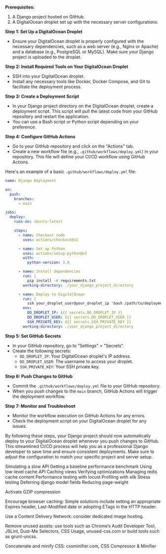 **Prerequisites:**
1. A Django project hosted on GitHub.
2. A DigitalOcean droplet set up with the necessary server configurations.

**Step 1: Set Up a DigitalOcean Droplet**
- Ensure your DigitalOcean droplet is properly configured with the necessary dependencies, such as a web server (e.g., Nginx or Apache) and a database (e.g., PostgreSQL or MySQL). Make sure your Django project is uploaded to the droplet.

**Step 2: Install Required Tools on Your DigitalOcean Droplet**
- SSH into your DigitalOcean droplet.
- Install any necessary tools like Docker, Docker Compose, and Git to facilitate the deployment process.

**Step 3: Create a Deployment Script**
- In your Django project directory on the DigitalOcean droplet, create a deployment script. This script will pull the latest code from your GitHub repository and restart the application.
- You can use a Bash script or Python script depending on your preference.

**Step 4: Configure GitHub Actions**
- Go to your GitHub repository and click on the "Actions" tab.
- Create a new workflow file (e.g., `.github/workflows/deploy.yml`) in your repository. This file will define your CI/CD workflow using GitHub Actions.

Here's an example of a basic `.github/workflows/deploy.yml` file:

```yaml
name: Django Deployment

on:
  push:
    branches:
      - main

jobs:
  deploy:
    runs-on: ubuntu-latest

    steps:
      - name: Checkout code
        uses: actions/checkout@v2

      - name: Set up Python
        uses: actions/setup-python@v2
        with:
          python-version: 3.8

      - name: Install dependencies
        run: |
          pip install -r requirements.txt
        working-directory: ./your_django_project_directory

      - name: Deploy to DigitalOcean
        run: |
          ssh your_droplet_user@your_droplet_ip 'bash /path/to/deployment/script.sh'
        env:
          DO_DROPLET_IP: ${{ secrets.DO_DROPLET_IP }}
          DO_DROPLET_USER: ${{ secrets.DO_DROPLET_USER }}
          SSH_PRIVATE_KEY: ${{ secrets.SSH_PRIVATE_KEY }}
        working-directory: ./your_django_project_directory
```

**Step 5: Set GitHub Secrets**
- In your GitHub repository, go to "Settings" > "Secrets".
- Create the following secrets:
  - `DO_DROPLET_IP`: Your DigitalOcean droplet's IP address.
  - `DO_DROPLET_USER`: The username to access your droplet.
  - `SSH_PRIVATE_KEY`: Your SSH private key.

**Step 6: Push Changes to GitHub**
- Commit the `.github/workflows/deploy.yml` file to your GitHub repository.
- When you push changes to the `main` branch, GitHub Actions will trigger the deployment workflow.

**Step 7: Monitor and Troubleshoot**
- Monitor the workflow execution on GitHub Actions for any errors.
- Check the deployment script on your DigitalOcean droplet for any issues.

By following these steps, your Django project should now automatically deploy to your DigitalOcean droplet whenever you push changes to GitHub. This streamlined CI/CD process will help you as a professional Django developer to save time and ensure consistent deployments. Make sure to adjust the configuration to match your specific project and server setup.

Simulating a slow API
Getting a baseline performance benchmark
Using low-level cache API
Caching views
Verifying optimizations
Managing redis cache content
Performance testing with locust
Profiling with silk
Stress testing
Deferring django model fields
Reducing page-weight

Activate GZIP compression

Encourage browser caching: Simple solutions include setting an appropriate Expires header, Last-Modified date or adopting ETags in the HTTP header.

Use a Content Delivery Network: consider dedicated image hosting.

Remove unused assets: use tools such as Chrome’s Audit Developer Tool, JSLint, Dust-Me Selectors, CSS Usage, unused-css.com or build tools such as grunt-uncss.

Concatenate and minify CSS: cssminifier.com, CSS Compressor & Minifier
